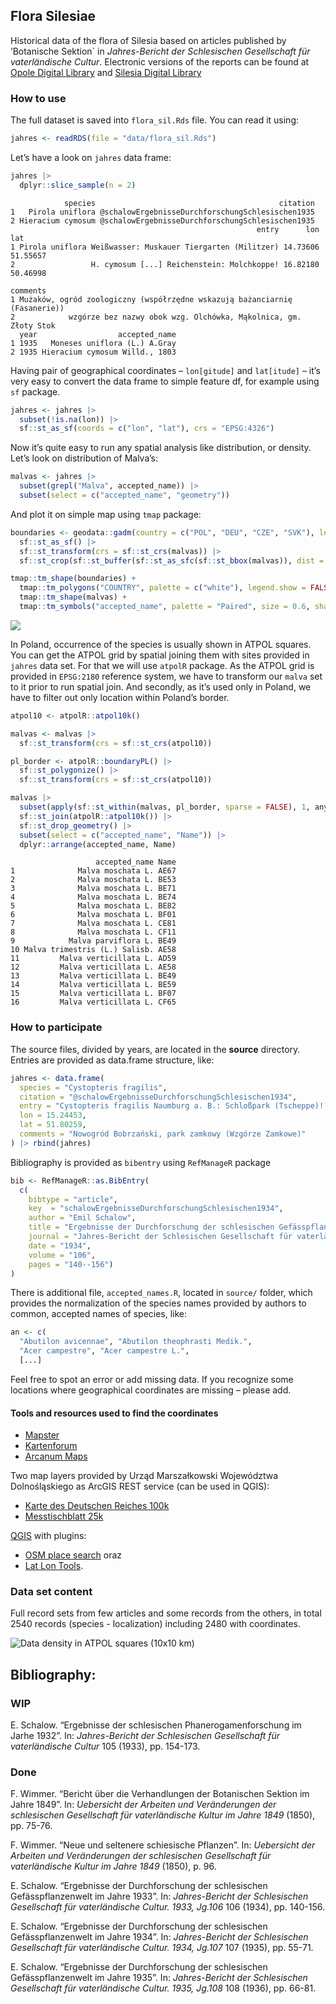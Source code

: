 ## Flora Silesiae

Historical data of the flora of Silesia based on articles published by
’Botanische Sektion\` in *Jahres-Bericht der Schlesischen Gesellschaft
für vaterländische Cultur*. Electronic versions of the reports can be
found at [Opole Digital
Library](https://www.obc.opole.pl/dlibra/publication/8613#structure) and
[Silesia Digital
Library](https://www.sbc.org.pl/dlibra/publication/11059#structure)

### How to use

The full dataset is saved into `flora_sil.Rds` file. You can read it
using:

``` r
jahres <- readRDS(file = "data/flora_sil.Rds")
```

Let’s have a look on `jahres` data frame:

``` r
jahres |>
  dplyr::slice_sample(n = 2) 
```

                species                                         citation
    1   Pirola uniflora @schalowErgebnisseDurchforschungSchlesischen1935
    2 Hieracium cymosum @schalowErgebnisseDurchforschungSchlesischen1935
                                                           entry      lon      lat
    1 Pirola uniflora Weißwasser: Muskauer Tiergarten (Militzer) 14.73606 51.55657
    2                 H. cymosum [...] Reichenstein: Molchkoppe! 16.82180 50.46998
                                                                        comments
    1 Mużaków, ogród zoologiczny (współrzędne wskazują bażanciarnię (Fasanerie))
    2            wzgórze bez nazwy obok wzg. Olchówka, Mąkolnica, gm. Złoty Stok
      year                  accepted_name
    1 1935   Moneses uniflora (L.) A.Gray
    2 1935 Hieracium cymosum Willd., 1803


Having pair of geographical coordinates – `lon[gitude]` and `lat[itude]`
– it’s very easy to convert the data frame to simple feature df, for
example using `sf` package.

``` r
jahres <- jahres |>
  subset(!is.na(lon)) |>
  sf::st_as_sf(coords = c("lon", "lat"), crs = "EPSG:4326")
```

Now it’s quite easy to run any spatial analysis like distribution, or
density. Let’s look on distribution of Malva’s:

``` r
malvas <- jahres |>
  subset(grepl("Malva", accepted_name)) |>
  subset(select = c("accepted_name", "geometry"))
```

And plot it on simple map using `tmap` package:

``` r
boundaries <- geodata::gadm(country = c("POL", "DEU", "CZE", "SVK"), level=1, path = "../data") |>
  sf::st_as_sf() |>
  sf::st_transform(crs = sf::st_crs(malvas)) |>
  sf::st_crop(sf::st_buffer(sf::st_as_sfc(sf::st_bbox(malvas)), dist = 10000))

tmap::tm_shape(boundaries) +
  tmap::tm_polygons("COUNTRY", palette = c("white"), legend.show = FALSE) +
  tmap::tm_shape(malvas) +
  tmap::tm_symbols("accepted_name", palette = "Paired", size = 0.6, shape = 16, title.col = "")
```

![](tmap-1.png)

In Poland, occurrence of the species is usually shown in ATPOL squares.
You can get the ATPOL grid by spatial joining them with sites provided
in `jahres` data set. For that we will use `atpolR` package. As the
ATPOL grid is provided in `EPSG:2180` reference system, we have to
transform our `malva` set to it prior to run spatial join. And secondly,
as it’s used only in Poland, we have to filter out only location within
Poland’s border.

``` r
atpol10 <- atpolR::atpol10k()

malvas <- malvas |>
  sf::st_transform(crs = sf::st_crs(atpol10))

pl_border <- atpolR::boundaryPL() |>
  sf::st_polygonize() |>
  sf::st_transform(crs = sf::st_crs(atpol10))

malvas |>
  subset(apply(sf::st_within(malvas, pl_border, sparse = FALSE), 1, any)) |>
  sf::st_join(atpolR::atpol10k()) |>
  sf::st_drop_geometry() |>
  subset(select = c("accepted_name", "Name")) |>
  dplyr::arrange(accepted_name, Name)
```

                       accepted_name Name
    1              Malva moschata L. AE67
    2              Malva moschata L. BE53
    3              Malva moschata L. BE71
    4              Malva moschata L. BE74
    5              Malva moschata L. BE82
    6              Malva moschata L. BF01
    7              Malva moschata L. CE81
    8              Malva moschata L. CF11
    9            Malva parviflora L. BE49
    10 Malva trimestris (L.) Salisb. AE58
    11         Malva verticillata L. AD59
    12         Malva verticillata L. AE58
    13         Malva verticillata L. BE49
    14         Malva verticillata L. BE59
    15         Malva verticillata L. BF07
    16         Malva verticillata L. CF65


### How to participate

The source files, divided by years, are located in the **source**
directory. Entries are provided as data.frame structure, like:

``` r
jahres <- data.frame(
  species = "Cystopteris fragilis",
  citation = "@schalowErgebnisseDurchforschungSchlesischen1934",
  entry = "Cystopteris fragilis Naumburg a. B.: Schloßpark (Tscheppe)!; [...]",
  lon = 15.24453, 
  lat = 51.80259,
  comments = "Nowogród Bobrzański, park zamkowy (Wzgórze Zamkowe)"
) |> rbind(jahres)
```

Bibliography is provided as `bibentry` using `RefManageR` package

``` r
bib <- RefManageR::as.BibEntry(
  c(
    bibtype = "article",
    key  = "schalowErgebnisseDurchforschungSchlesischen1934",
    author = "Emil Schalow",
    title = "Ergebnisse der Durchforschung der schlesischen Gefässpflanzenwelt im Jahre 1933",
    journal = "Jahres-Bericht der Schlesischen Gesellschaft für vaterländische Cultur. 1933, Jg.106",
    date = "1934",
    volume = "106", 
    pages = "140--156")
)
```

There is additional file, `accepted_names.R`, located in `source/`
folder, which provides the normalization of the species names provided
by authors to common, accepted names of species, like:

``` r
an <- c(
  "Abutilon avicennae", "Abutilon theophrasti Medik.",
  "Acer campestre", "Acer campestre L.", 
  [...]
```

Feel free to spot an error or add missing data. If you recognize some
locations where geographical coordinates are missing – please add.

#### Tools and resources used to find the coordinates

- [Mapster](http://igrek.amzp.pl/)
- [Kartenforum](https://kartenforum.slub-dresden.de/)
- [Arcanum
  Maps](https://maps.arcanum.com/en/map/europe-19century-secondsurvey/)

Two map layers provided by Urząd Marszałkowski Województwa
Dolnośląskiego as ArcGIS REST service (can be used in QGIS):

- [Karte des Deutschen Reiches
  100k](https://geoportal.dolnyslask.pl/gprest/services/UMWD_DEUTSCHEN_100/MapServer/)
- [Messtischblatt
  25k](https://geoportal.dolnyslask.pl/gprest/services/UMWD_Messtischblat_nowsze/MapServer/)

[QGIS](https://qgis.org) with plugins:

- [OSM place search](https://github.com/xcaeag/Nominatim-Qgis-Plugin)
  oraz
- [Lat Lon
  Tools](https://github.com/NationalSecurityAgency/qgis-latlontools-plugin).

### Data set content

Full record sets from few articles and some records from the others, in
total 2540 records (species - localization) including 2480 with
coordinates.

![Data density in ATPOL squares (10x10 km)](atpol_plot.png)

## Bibliography:

### WIP

E. Schalow. “Ergebnisse der schlesischen Phanerogamenforschung im Jarhe 1932”. In: _Jahres-Bericht
der Schlesischen Gesellschaft für vaterländische Cultur_ 105 (1933), pp. 154-173.

### Done
F. Wimmer. “Bericht über die Verhandlungen der Botanischen Sektion im Jahre 1849”. In: _Uebersicht der
Arbeiten und Veränderungen der schlesischen Gesellschaft für vaterländische Kultur im Jahre 1849_ (1850), pp.
75-76.

F. Wimmer. “Neue und seltenere schiesische Pflanzen”. In: _Uebersicht der Arbeiten und Veränderungen der
schlesischen Gesellschaft für vaterländische Kultur im Jahre 1849_ (1850), p. 96.

E. Schalow. “Ergebnisse der Durchforschung der schlesischen Gefässpflanzenwelt im Jahre 1933”. In:
_Jahres-Bericht der Schlesischen Gesellschaft für vaterländische Cultur. 1933, Jg.106_ 106 (1934), pp. 140-156.

E. Schalow. “Ergebnisse der Durchforschung der schlesischen Gefässpflanzenwelt im Jahre 1934”. In:
_Jahres-Bericht der Schlesischen Gesellschaft für vaterländische Cultur. 1934, Jg.107_ 107 (1935), pp. 55-71.

E. Schalow. “Ergebnisse der Durchforschung der schlesischen Gefässpflanzenwelt im Jahre 1935”. In:
_Jahres-Bericht der Schlesischen Gesellschaft für vaterländische Cultur. 1935, Jg.108_ 108 (1936), pp. 66-81.


